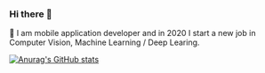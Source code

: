 ### Hi there 👋

💬  I am mobile application developer and in 2020 I start a new job in Computer Vision, Machine Learning / Deep Learing.

[![Anurag's GitHub stats](https://github-readme-stats.vercel.app/api?username=ninenox-dev)](https://github.com/anuraghazra/github-readme-stats)

<!--
**ninenox-dev/ninenox-dev** is a ✨ _special_ ✨ repository because its `README.md` (this file) appears on your GitHub profile.

Here are some ideas to get you started:

- 🔭 I’m currently working on ...
- 🌱 I’m currently learning ...
- 👯 I’m looking to collaborate on ...
- 🤔 I’m looking for help with ...
- 💬 Ask me about ...
- 📫 How to reach me: ...
- 😄 Pronouns: ...
- ⚡ Fun fact: ...
-->



